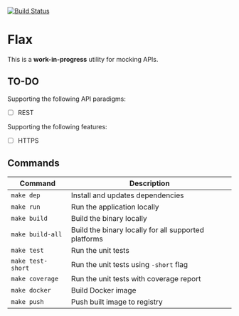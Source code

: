 [![Build Status][travisci-image]][travisci-url]

# Flax

This is a **work-in-progress** utility for mocking APIs.

## TO-DO

Supporting the following API paradigms:

  - [ ] REST

Supporting the following features:

  - [ ] HTTPS

## Commands

| Command                        | Description                                          |
|--------------------------------|------------------------------------------------------|
| `make dep`                     | Install and updates dependencies                     |
| `make run`                     | Run the application locally                          |
| `make build`                   | Build the binary locally                             |
| `make build-all`               | Build the binary locally for all supported platforms |
| `make test`                    | Run the unit tests                                   |
| `make test-short`              | Run the unit tests using `-short` flag               |
| `make coverage`                | Run the unit tests with coverage report              |
| `make docker`                  | Build Docker image                                   |
| `make push`                    | Push built image to registry                         |


[travisci-url]: https://travis-ci.org/moorara/flax
[travisci-image]: https://travis-ci.org/moorara/flax.svg?branch=master
